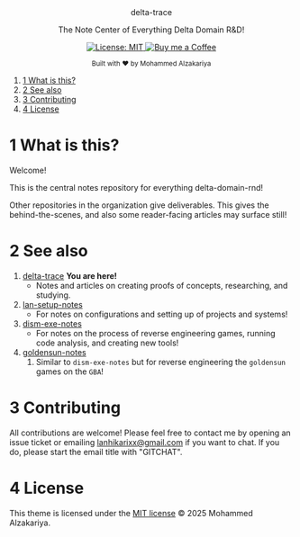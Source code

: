 <div align="center">
  delta-trace
  <p>The Note Center of Everything Delta Domain R&D! </p>
</div>

<p align="center">
  <a href="https://opensource.org/licenses/MIT">
    <img src="https://img.shields.io/badge/License-MIT-brightgreen.svg"
      alt="License: MIT" />
  </a>
  <a href="https://buymeacoffee.com/lan22h">
    <img src="https://img.shields.io/static/v1?label=Buy me a coffee&message=%E2%9D%A4&logo=BuyMeACoffee&link=&color=greygreen"
      alt="Buy me a Coffee" />
  </a>
</p>


<div align="center">
  <sub>Built with ❤︎ by Mohammed Alzakariya</sub>
</div>


1. [1 What is this?](#1-what-is-this)
2. [2 See also](#2-see-also)
3. [3 Contributing](#3-contributing)
4. [4 License](#4-license)

# 1 What is this?

Welcome!

This is the central notes repository for everything delta-domain-rnd! 

Other repositories in the organization give deliverables. This gives the behind-the-scenes, and also some reader-facing articles may surface still!

# 2 See also


1. [delta-trace](<https://github.com/delta-domain-rnd/delta-trace>) **You are here!**
	- Notes and articles on creating proofs of concepts, researching, and studying.
2. [lan-setup-notes](<https://github.com/LanHikari22/lan-setup-notes>)
	- For notes on configurations and setting up of projects and systems!
3. [dism-exe-notes](<https://github.com/dism-exe/dism-exe-notes/tree/main/lan>)
	- For notes on the process of reverse engineering games, running code analysis, and creating new tools!
4. [goldensun-notes](<https://github.com/FutureFractal/goldensun-notes/tree/main/lan>)
	1. Similar to `dism-exe-notes` but for reverse engineering the `goldensun` games on the `GBA`!


# 3 Contributing

All contributions are welcome! Please feel free to contact me by opening an issue ticket or emailing lanhikarixx@gmail.com if you want to chat. If you do, please start the email title with "GITCHAT".

# 4 License

This theme is licensed under the [MIT license](https://opensource.org/licenses/mit-license.php) © 2025 Mohammed Alzakariya.